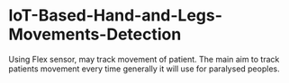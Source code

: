 # IoT-Based-Hand-and-Legs-Movements-Detection

Using Flex sensor, may track movement of patient. The main aim to track patients movement every time generally it will use for paralysed peoples.
